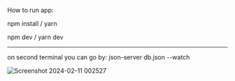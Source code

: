 How to run app:

npm install / yarn

npm dev / yarn dev


______________________

on second terminal you can go by:
json-server db.json --watch


![Screenshot 2024-02-11 002527](https://github.com/unhaten/liail_test/assets/83034810/1185f64d-f54d-4ebe-9ff2-67164fd831cf)
